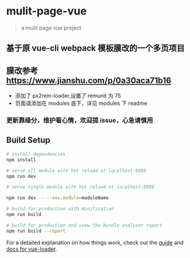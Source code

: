 # mulit-page-vue

> a mulit page vue project

## 基于原 vue-cli webpack 模板膜改的一个多页项目

## 膜改参考 https://www.jianshu.com/p/0a30aca71b16

- 添加了 px2rem-loader,设置了 remunit 为 75
- 页面请添加在 modules 底下，详见 modules 下 readme

### 更新靠缘分，维护看心情，欢迎提 issue，心急请慎用

## Build Setup

```bash
# install dependencies
npm install

# serve all module with hot reload at localhost:8080
npm run dev

# serve single module with hot reload at localhost:8080

npm run dev -- --env.module=moduleName

# build for production with minification
npm run build

# build for production and view the bundle analyzer report
npm run build --report
```

For a detailed explanation on how things work, check out the [guide](http://vuejs-templates.github.io/webpack/) and [docs for vue-loader](http://vuejs.github.io/vue-loader).
